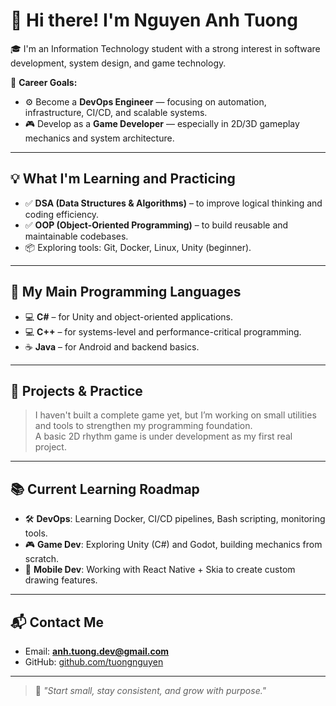 # 👋 Hi there! I'm Nguyen Anh Tuong

🎓 I'm an Information Technology student with a strong interest in software development, system design, and game technology.

🎯 **Career Goals:**
- ⚙️ Become a **DevOps Engineer** — focusing on automation, infrastructure, CI/CD, and scalable systems.
- 🎮 Develop as a **Game Developer** — especially in 2D/3D gameplay mechanics and system architecture.

---

## 💡 What I'm Learning and Practicing
- ✅ **DSA (Data Structures & Algorithms)** – to improve logical thinking and coding efficiency.
- ✅ **OOP (Object-Oriented Programming)** – to build reusable and maintainable codebases.
- 📦 Exploring tools: Git, Docker, Linux, Unity (beginner).

---

## 🧠 My Main Programming Languages
- 💻 **C#** – for Unity and object-oriented applications.
- 💻 **C++** – for systems-level and performance-critical programming.
- ☕ **Java** – for Android and backend basics.

---

## 🚧 Projects & Practice
> I haven't built a complete game yet, but I’m working on small utilities and tools to strengthen my programming foundation.  
> A basic 2D rhythm game is under development as my first real project.

---

## 📚 Current Learning Roadmap
- 🛠️ **DevOps**: Learning Docker, CI/CD pipelines, Bash scripting, monitoring tools.
- 🎮 **Game Dev**: Exploring Unity (C#) and Godot, building mechanics from scratch.
- 📱 **Mobile Dev**: Working with React Native + Skia to create custom drawing features.

---

## 📬 Contact Me
- Email: **anh.tuong.dev@gmail.com**
- GitHub: [github.com/tuongnguyen](https://github.com/tuongnguyen)

---

> 📌 *"Start small, stay consistent, and grow with purpose."*
